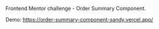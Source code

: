 Frontend Mentor challenge - Order Summary Component.

Demo: https://order-summary-component-sandy.vercel.app/
